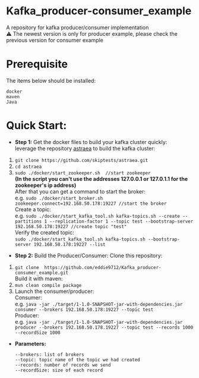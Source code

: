 # Kafka_producer-consumer_example
A repository for kafka producer/consumer implementation  
:warning: The newest version is only for producer example, please check the previous version for consumer example
# Prerequisite
The items below should be installed:
```
docker
maven
Java
```
# Quick Start:
* **Step 1:** Get the docker files to build your kafka cluster quickly:  
leverage the repository [astraea](https://github.com/skiptests/astraea) to build the kafka cluster:
1. `git clone https://github.com/skiptests/astraea.git`
2. `cd astraea`
3. `sudo ./docker/start_zookeeper.sh  //start zookeeper`  
**(In the script you can't use the addresses 127.0.0.1 or 127.0.1.1 for the zookeeper's ip address)**  
After that you can get a command to start the broker:  
e.g. `sudo ./docker/start_broker.sh zookeeper.connect=192.168.50.178:19227 //start the broker`  
Create a topic:  
e.g. `sudo ./docker/start_kafka_tool.sh kafka-topics.sh --create --partitions 1 --replication-factor 1 --topic test --bootstrap-server 192.168.50.178:19227 //create topic "test"`  
Verify the created topic:  
`sudo ./docker/start_kafka_tool.sh kafka-topics.sh --bootstrap-server 192.168.50.178:19227 --list`  
* **Step 2:** Build the Producer/Consumer:
Clone this repository:  
1. `git clone  https://github.com/eddie9712/Kafka_producer-consumer_example.git`  
Build it with maven:  
2. `mvn clean compile package`  
3. Launch the consumer/producer:  
Consumer:  
e.g. `java -jar ./target/1-1.0-SNAPSHOT-jar-with-dependencies.jar consumer --brokers 192.168.50.178:19227 --topic test`  
Producer:  
e.g. `java -jar ./target/1-1.0-SNAPSHOT-jar-with-dependencies.jar producer --brokers 192.168.50.178.19227 --topic test --records 1000 --recordSize 1000`  
  * **Parameters:**
    ```
    --brokers: list of brokers
    --topic: topic name of the topic we had created
    --records: number of records we send
    --recordSize: size of each record
    ```
